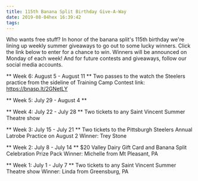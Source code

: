 ```yaml
---
title: 115th Banana Split Birthday Give-A-Way
date: 2019-08-04hex 16:39:42
tags:
---
```

Who wants free stuff? In honor of the banana split's 115th birthday we're lining up weekly summer giveaways to go out to some lucky winners.<!-- more --> Click the link below to enter for a chance to win. Winners will be announced on Monday of each week! And for future contests and giveaways, follow our social media accounts.

** Week 6: August 5 - August 11 **
Two passes to the watch the Steelers practice from the sideline of Training Camp
Contest link: https://bnasp.lt/2GNetLY

** Week 5: July 29 - August 4 **

** Week 4: July 22 - July 28 **
Two tickets to any Saint Vincent Summer Theatre show

** Week 3: July 15 - July 21 **
Two tickets to the Pittsburgh Steelers Annual Latrobe Practice on August 2
Winner: Trey Stone

** Week 2: July 8 - July 14 **
$20 Valley Dairy Gift Card and Banana Split Celebration Prize Pack
Winner: Michelle from Mt Pleasant, PA

** Week 1: July 1 - July 7 **
Two tickets to any Saint Vincent Summer Theatre show
Winner: Linda from Greensburg, PA